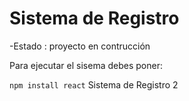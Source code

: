 <h1>Sistema de Registro</h1>

-Estado : proyecto en contrucción

Para ejecutar el sisema debes poner:

```npm install react```
Sistema de Registro 2
